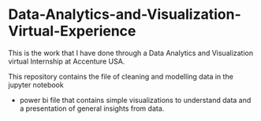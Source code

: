 # Data-Analytics-and-Visualization-Virtual-Experience
This is the work that I have done through a Data Analytics and Visualization virtual Internship at Accenture USA.

This repository contains the file of cleaning and modelling data in the jupyter notebook
+ power bi file that contains simple visualizations to understand data and a presentation of general insights from data.
